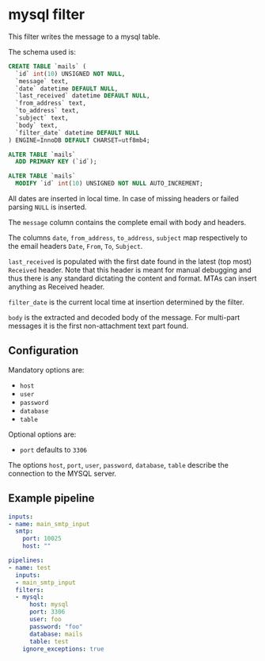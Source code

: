 # mysql filter

This filter writes the message to a mysql table.

The schema used is:

```sql
CREATE TABLE `mails` (
  `id` int(10) UNSIGNED NOT NULL,
  `message` text,
  `date` datetime DEFAULT NULL,
  `last_received` datetime DEFAULT NULL,
  `from_address` text,
  `to_address` text,
  `subject` text,
  `body` text,
  `filter_date` datetime DEFAULT NULL
) ENGINE=InnoDB DEFAULT CHARSET=utf8mb4;

ALTER TABLE `mails`
  ADD PRIMARY KEY (`id`);

ALTER TABLE `mails`
  MODIFY `id` int(10) UNSIGNED NOT NULL AUTO_INCREMENT;
```

All dates are inserted in local time. In case of missing headers or failed parsing
`NULL` is inserted.

The `message` column contains the complete email with body and headers.

The columns `date`, `from_address`, `to_address`, `subject` map respectively to the 
email headers `Date`, `From`, `To`, `Subject`.

`last_received` is populated with the first date found in the latest (top most)
`Received` header. Note that this header is meant for manual debugging and thus 
there is any standard dictating the content and format. MTAs can insert anything 
as Received header.

`filter_date` is the current local time at insertion determined by the filter.

`body` is the extracted and decoded body of the message. 
For multi-part messages it is the first non-attachment text part found.

## Configuration

Mandatory options are:

- `host`
- `user`
- `password`
- `database`
- `table`

Optional options are:

- `port` defaults to `3306`

The options `host`, `port`, `user`, `password`, `database`, `table` describe the 
connection to the MYSQL server.

## Example pipeline

```yaml
inputs:
- name: main_smtp_input
  smtp:
    port: 10025
    host: ""

pipelines:
- name: test
  inputs:
  - main_smtp_input
  filters:
  - mysql:
      host: mysql
      port: 3306
      user: foo
      password: "foo"
      database: mails
      table: test
    ignore_exceptions: true
```
